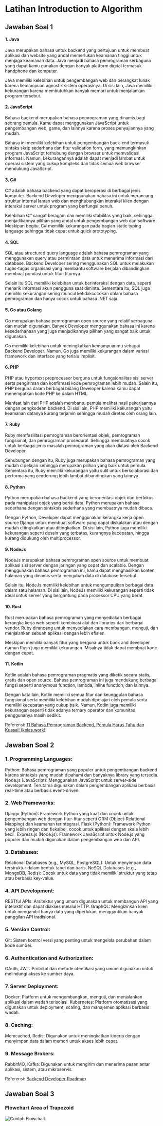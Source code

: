 # Latihan Introduction to Algorithm

## Jawaban Soal 1

#### 1. Java

Java merupakan bahasa untuk backend yang bertujuan untuk membuat aplikasi dan website yang andal memerlukan keamanan tinggi untuk menjaga keamanan data. Java menjadi bahasa pemrograman serbaguna yang dapat kamu gunakan dengan banyak platform digital termasuk handphone dan komputer.

Java memiliki kelebihan untuk pengembangan web dan perangkat lunak karena kemampuan agnostik sistem operasinya. Di sisi lain, Java memiliki kekurangan karena membutuhkan banyak memori untuk menjalankan program tersebut.

#### 2. JavaScript

Bahasa backend merupakan bahasa pemrograman yang dinamis bagi seorang pemula. Kamu dapat menggunakan JavaScript untuk pengembangan web, game, dan lainnya karena proses penyajiannya yang mudah.

Bahasa ini memiliki kelebihan untuk pengembangan back-end termasuk sintaks skrip sederhana dan fitur validation form, yang memungkinkan program JavaScript terhubung dengan browser untuk memvalidasi informasi. Namun, kekurangannya adalah dapat menjadi lambat untuk operasi sistem yang cukup kompleks dan tidak semua web browser mendukung JavaScript.

#### 3. C#

C# adalah bahasa backend yang dapat beroperasi di berbagai jenis komputer. Backend Developer menggunakan bahasa ini untuk merancang struktur internal laman web dan menghubungkan interaksi klien dengan interaksi server untuk program yang berfungsi penuh.

Kelebihan C# sangat beragam dan memiliki stabilitas yang baik, sehingga menjadikannya pilihan yang andal untuk pengembangan web dan software. Meskipun begitu, C# memiliki kekurangan pada bagian static typing language sehingga tidak cepat untuk quick prototyping.

#### 4. SQL

SQL atau structured query language adalah bahasa pemrograman yang menggunakan query atau permintaan data untuk menerima informasi dari database. Backend Developer sering menggunakan SQL untuk melakukan tugas-tugas organisasi yang membantu software berjalan dibandingkan membuat pondasi untuk fitur-fiturnya.

Selain itu SQL memiliki kelebihan untuk berinteraksi dengan data, seperti menarik informasi akun pengguna saat diminta. Sementara itu, SQL juga memiliki kekurangan sering muncul ketidakcocokan dalam bahasa pemrograman dan hanya cocok untuk bahasa .NET saja.

#### 5. Go atau Golang

Go merupakan bahasa pemrograman open source yang relatif serbaguna dan mudah digunakan. Banyak Developer menggunakan bahasa ini karena kesederhanaan yang juga menjadikannya pilihan yang sangat baik untuk digunakan.

Go memiliki kelebihan untuk meningkatkan kemampuanmu sebagai Backend Developer. Namun, Go juga memiliki kekurangan dalam variasi framework dan interface yang terlalu implisit.

#### 6. PHP

PHP atau hypertext preprocessor berguna untuk fungsionalitas sisi server serta pengiriman dan konfirmasi kode pemrograman lebih mudah. Selain itu, PHP berguna dalam berbagai bidang Developer karena kamu dapat menempatkan kode PHP ke dalam HTML.

Manfaat lain dari PHP adalah membantu pemula melihat hasil pekerjaannya dengan pengkodean backend. Di sisi lain, PHP memiliki kekurangan yaitu keamanan datanya kurang terjamin sehingga mudah diretas oleh orang lain.

#### 7. Ruby

Ruby memfasilitasi pemrograman berorientasi objek, pemrograman fungsional, dan pemrograman prosedural. Sehingga membuatnya cocok untuk berbagai jenis masalah pemrograman yang akan diatasi oleh Backend Developer.

Sehubungan dengan itu, Ruby juga merupakan bahasa pemrograman yang mudah dipelajari sehingga merupakan pilihan yang baik untuk pemula. Sementara itu, Ruby memiliki kekurangan yaitu sulit untuk berkolaborasi dan performa yang cenderung lebih lambat dibandingkan yang lainnya.

#### 8. Python

Python merupakan bahasa backend yang berorientasi objek dan berfokus pada manipulasi objek yang berisi data. Python merupakan bahasa sederhana dengan sintaksis sederhana yang membuatnya mudah dibaca.

Dengan Python, Developer dapat menggunakan kerangka kerja open source Django untuk membuat software yang dapat diskalakan atau dengan mudah ditingkatkan atau ditingkatkan. Di sisi lain, Python juga memiliki kekurangan seperti desain yang terbatas, kurangnya kecepatan, hingga kurang didukung oleh multiprocessor.

#### 9. NodeJs

NodeJs merupakan bahasa pemrograman open source untuk membuat aplikasi sisi server dengan jaringan yang cepat dan scalable. Dengan menggunakan bahasa pemrograman ini, kamu dapat menghasilkan konten halaman yang dinamis serta mengubah data di database tersebut.

Selain itu, NodeJs memiliki kelebihan untuk mengumpulkan berbagai data dalam satu halaman. Di sisi lain, NodeJs memiliki kekurangan seperti tidak ideal untuk server yang bergantung pada processor CPU yang berat.

#### 10. Rust

Rust merupakan bahasa pemrograman yang menyediakan berbagai kerangka kerja web seperti kombinasi alat dan libraries dari berbagai vendor. Ruby dirancang untuk menyediakan cara membangun, menguji, dan menjalankan sebuah aplikasi dengan lebih efisien.

Meskipun memiliki banyak fitur yang berguna untuk back and developer namun Rush juga memiliki kekurangan. Misalnya tidak dapat membuat kode dengan cepat.

#### 11. Kotlin

Kotlin adalah bahasa pemrograman pragmatis yang diketik secara statis, gratis dan open source. Bahasa pemrograman ini juga mendukung berbagai fungsi seperti anonymous function, lambda, inline function, dan lainnya.

Dengan kata lain, Kotlin memiliki semua fitur dan keunggulan bahasa fungsional serta memiliki kelebihan mudah dipelajari oleh pemula serta memiliki kecepatan yang cukup baik. Namun, Kotlin juga memiliki kekurangan seperti tidak adanya ternary operator dan komunitas penggunanya masih sedikit.

Referensi: [11 Bahasa Pemrograman Backend, Pemula Harus Tahu dan Kuasai! (kelas.work)](https://kelas.work/blogs/daftar-bahasa-bahasa-pemrograman-backend-yang-harus-diketahui)

## Jawaban Soal 2

### 1. Programming Languages:

Python: Bahasa pemrograman yang populer untuk pengembangan backend karena sintaksis yang mudah dipahami dan banyaknya library yang tersedia.
Node.js (JavaScript): Menggunakan JavaScript untuk server-side development. Terutama digunakan dalam pengembangan aplikasi berbasis real-time atau berbasis event-driven.

### 2. Web Frameworks:

Django (Python): Framework Python yang kuat dan cocok untuk pengembangan web dengan fitur-fitur seperti ORM (Object-Relational Mapping) dan keamanan terintegrasi.
Flask (Python): Framework Python yang lebih ringan dan fleksibel, cocok untuk aplikasi dengan skala lebih kecil.
Express.js (Node.js): Framework JavaScript untuk Node.js yang populer dan mudah digunakan dalam pengembangan web dan API.

### 3. Databases:

Relational Databases (e.g., MySQL, PostgreSQL): Untuk menyimpan data terstruktur dalam bentuk tabel dan baris.
NoSQL Databases (e.g., MongoDB, Redis): Cocok untuk data yang tidak memiliki struktur yang tetap atau berbasis key-value.

### 4. API Development:

RESTful APIs: Arsitektur yang umum digunakan untuk membangun API yang interaktif dan dapat diakses melalui HTTP.
GraphQL: Mengizinkan klien untuk mengambil hanya data yang diperlukan, menggantikan banyak panggilan API tradisional.

### 5. Version Control:

Git: Sistem kontrol versi yang penting untuk mengelola perubahan dalam kode sumber.

### 6. Authentication and Authorization:

OAuth, JWT: Protokol dan metode otentikasi yang umum digunakan untuk melindungi akses ke sumber daya.

### 7. Server Deployment:

Docker: Platform untuk mengembangkan, menguji, dan menjalankan aplikasi dalam wadah terisolasi.
Kubernetes: Platform otomatisasi yang digunakan untuk deployment, scaling, dan manajemen aplikasi berbasis wadah.

### 8. Caching:

Memcached, Redis: Digunakan untuk meningkatkan kinerja dengan menyimpan data dalam memori untuk akses lebih cepat.

### 9. Message Brokers:

RabbitMQ, Kafka: Digunakan untuk mengirim dan menerima pesan antar aplikasi, sistem, atau mikroservis.

Referensi: [Backend Developer Roadmap](https://roadmap.sh/backend)

## Jawaban Soal 3

### Flowchart Area of Trapezoid

![Contoh Flowchart](screenshots/03_Flowchart_Area_Of_Trapezoid.jpg)
